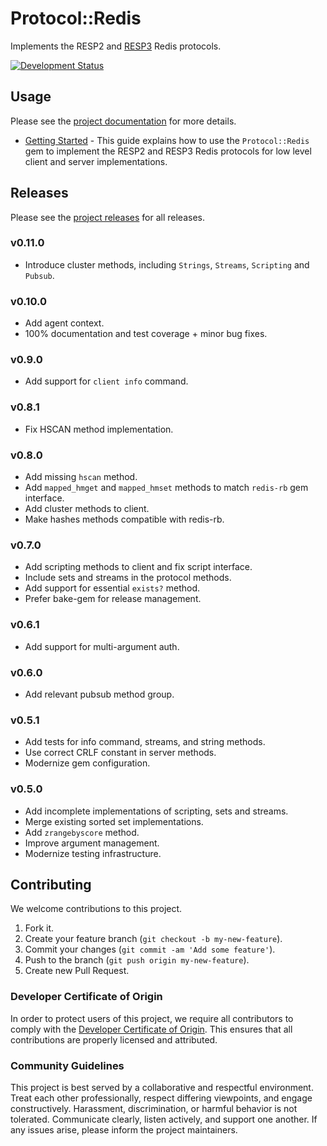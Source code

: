 # Protocol::Redis

Implements the RESP2 and [RESP3](https://github.com/antirez/RESP3) Redis protocols.

[![Development Status](https://github.com/socketry/protocol-redis/workflows/Test/badge.svg)](https://github.com/socketry/protocol-redis/actions?workflow=Test)

## Usage

Please see the [project documentation](https://socketry.github.io/protocol-redis/) for more details.

  - [Getting Started](https://socketry.github.io/protocol-redis/guides/getting-started/index) - This guide explains how to use the `Protocol::Redis` gem to implement the RESP2 and RESP3 Redis protocols for low level client and server implementations.

## Releases

Please see the [project releases](https://socketry.github.io/protocol-redis/releases/index) for all releases.

### v0.11.0

  - Introduce cluster methods, including `Strings`, `Streams`, `Scripting` and `Pubsub`.

### v0.10.0

  - Add agent context.
  - 100% documentation and test coverage + minor bug fixes.

### v0.9.0

  - Add support for `client info` command.

### v0.8.1

  - Fix HSCAN method implementation.

### v0.8.0

  - Add missing `hscan` method.
  - Add `mapped_hmget` and `mapped_hmset` methods to match `redis-rb` gem interface.
  - Add cluster methods to client.
  - Make hashes methods compatible with redis-rb.

### v0.7.0

  - Add scripting methods to client and fix script interface.
  - Include sets and streams in the protocol methods.
  - Add support for essential `exists?` method.
  - Prefer bake-gem for release management.

### v0.6.1

  - Add support for multi-argument auth.

### v0.6.0

  - Add relevant pubsub method group.

### v0.5.1

  - Add tests for info command, streams, and string methods.
  - Use correct CRLF constant in server methods.
  - Modernize gem configuration.

### v0.5.0

  - Add incomplete implementations of scripting, sets and streams.
  - Merge existing sorted set implementations.
  - Add `zrangebyscore` method.
  - Improve argument management.
  - Modernize testing infrastructure.

## Contributing

We welcome contributions to this project.

1.  Fork it.
2.  Create your feature branch (`git checkout -b my-new-feature`).
3.  Commit your changes (`git commit -am 'Add some feature'`).
4.  Push to the branch (`git push origin my-new-feature`).
5.  Create new Pull Request.

### Developer Certificate of Origin

In order to protect users of this project, we require all contributors to comply with the [Developer Certificate of Origin](https://developercertificate.org/). This ensures that all contributions are properly licensed and attributed.

### Community Guidelines

This project is best served by a collaborative and respectful environment. Treat each other professionally, respect differing viewpoints, and engage constructively. Harassment, discrimination, or harmful behavior is not tolerated. Communicate clearly, listen actively, and support one another. If any issues arise, please inform the project maintainers.
